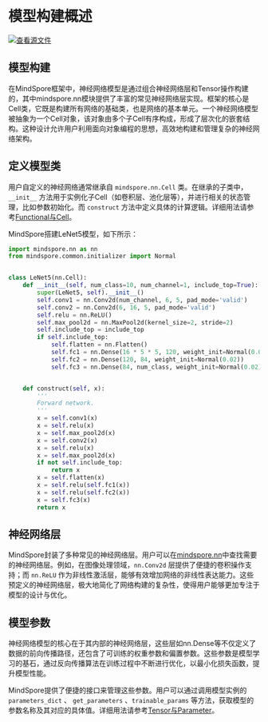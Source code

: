# 模型构建概述

[![查看源文件](https://mindspore-website.obs.cn-north-4.myhuaweicloud.com/website-images/master/resource/_static/logo_source.svg)](https://gitee.com/mindspore/docs/blob/master/docs/mindspore/source_zh_cn/model_train/model_building/overview.md)

## 模型构建

在MindSpore框架中，神经网络模型是通过组合神经网络层和Tensor操作构建的，其中mindspore.nn模块提供了丰富的常见神经网络层实现。框架的核心是Cell类，它既是构建所有网络的基础类，也是网络的基本单元。一个神经网络模型被抽象为一个Cell对象，该对象由多个子Cell有序构成，形成了层次化的嵌套结构。这种设计允许用户利用面向对象编程的思想，高效地构建和管理复杂的神经网络架构。

## 定义模型类

用户自定义的神经网络通常继承自 `mindspore.nn.Cell` 类。在继承的子类中，`__init__` 方法用于实例化子Cell（如卷积层、池化层等），并进行相关的状态管理，比如参数初始化。而 `construct` 方法中定义具体的计算逻辑。详细用法请参考[Functional与Cell](https://www.mindspore.cn/docs/zh-CN/master/model_train/model_building/functional_and_cell.html)。

MindSpore搭建LeNet5模型，如下所示：

```python
import mindspore.nn as nn
from mindspore.common.initializer import Normal


class LeNet5(nn.Cell):
    def __init__(self, num_class=10, num_channel=1, include_top=True):
        super(LeNet5, self).__init__()
        self.conv1 = nn.Conv2d(num_channel, 6, 5, pad_mode='valid')
        self.conv2 = nn.Conv2d(6, 16, 5, pad_mode='valid')
        self.relu = nn.ReLU()
        self.max_pool2d = nn.MaxPool2d(kernel_size=2, stride=2)
        self.include_top = include_top
        if self.include_top:
            self.flatten = nn.Flatten()
            self.fc1 = nn.Dense(16 * 5 * 5, 120, weight_init=Normal(0.02))
            self.fc2 = nn.Dense(120, 84, weight_init=Normal(0.02))
            self.fc3 = nn.Dense(84, num_class, weight_init=Normal(0.02))


    def construct(self, x):
        '''
        Forward network.
        '''
        x = self.conv1(x)
        x = self.relu(x)
        x = self.max_pool2d(x)
        x = self.conv2(x)
        x = self.relu(x)
        x = self.max_pool2d(x)
        if not self.include_top:
            return x
        x = self.flatten(x)
        x = self.relu(self.fc1(x))
        x = self.relu(self.fc2(x))
        x = self.fc3(x)
        return x
```

## 神经网络层

MindSpore封装了多种常见的神经网络层。用户可以在[mindspore.nn](https://www.mindspore.cn/docs/zh-CN/master/api_python/mindspore.nn.html)中查找需要的神经网络层。例如，在图像处理领域，`nn.Conv2d` 层提供了便捷的卷积操作支持；而 `nn.ReLU` 作为非线性激活层，能够有效增加网络的非线性表达能力。这些预定义的神经网络层，极大地简化了网络构建的复杂性，使得用户能够更加专注于模型的设计与优化。

## 模型参数

神经网络模型的核心在于其内部的神经网络层，这些层如nn.Dense等不仅定义了数据的前向传播路径，还包含了可训练的权重参数和偏置参数。这些参数是模型学习的基石，通过反向传播算法在训练过程中不断进行优化，以最小化损失函数，提升模型性能。

MindSpore提供了便捷的接口来管理这些参数。用户可以通过调用模型实例的 `parameters_dict` 、 `get_parameters` 、`trainable_params` 等方法，获取模型的参数名称及其对应的具体值。详细用法请参考[Tensor与Parameter](https://www.mindspore.cn/docs/zh-CN/master/model_train/model_building/tensor_and_parameter.html)。
